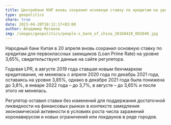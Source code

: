 ```yaml
---
title: Центробанк КНР вновь сохранил основную ставку по кредитам на уровне 3,65%
type: geopolitics
share: true
date: 2023-04-20T18:12:17+03:00
author: Владимир Матвеев
img: /images/geopolitics/people-s_bank_of_china_20160428_092840.jpg
---
```

Народный банк Китая в 20 апреля вновь сохранил основную ставку по кредитам для первоклассных заемщиков (Loan Prime Rate) на уровне 3,65%, свидетельствуют данные на сайте регулятора. 


Годовая LPR, в августе 2019 года ставшая новым бенчмарком кредитования, не менялась с апреля 2020 года по декабрь 2021 года, оставаясь на уровне 3,85%, однако в декабре 2021 года была понижена до 3,8%, в январе 2022 года – до 3,7%, в августе – до 3,65% и после этого не менялась.


Регулятор оставил ставки без изменений для поддержания достаточной ликвидности на финансовых рынках в контексте замедления экономической активности в условиях роста числа заражений коронавирусом и новых ограничений или локдаунов в ряде городов.